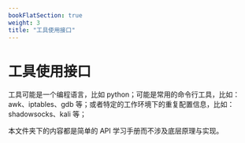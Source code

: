 ```yaml
---
bookFlatSection: true
weight: 3
title: "工具使用接口"
---
```


# 工具使用接口

工具可能是一个编程语言，比如 python；可能是常用的命令行工具，比如：awk、iptables、gdb 等；或者特定的工作环境下的重复配置信息，比如：shadowsocks、kali 等；

本文件夹下的内容都是简单的 API 学习手册而不涉及底层原理与实现。